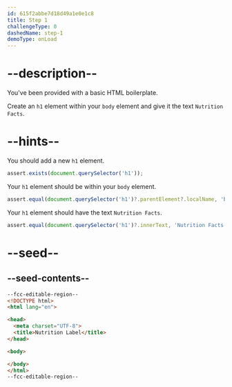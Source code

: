 ```yaml
---
id: 615f2abbe7d18d49a1e0e1c8
title: Step 1
challengeType: 0
dashedName: step-1
demoType: onLoad
---
```


# --description--

You've been provided with a basic HTML boilerplate.

Create an `h1` element within your `body` element and give it the text `Nutrition Facts`.

# --hints--

You should add a new `h1` element.

```js
assert.exists(document.querySelector('h1'));
```

Your `h1` element should be within your `body` element.

```js
assert.equal(document.querySelector('h1')?.parentElement?.localName, 'body');
```

Your `h1` element should have the text `Nutrition Facts`.

```js
assert.equal(document.querySelector('h1')?.innerText, 'Nutrition Facts');
```

# --seed--

## --seed-contents--

```html
--fcc-editable-region--
<!DOCTYPE html>
<html lang="en">

<head>
  <meta charset="UTF-8">
  <title>Nutrition Label</title>
</head>

<body>

</body>
</html>
--fcc-editable-region--
```

```css

```

